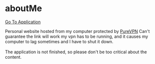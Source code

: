 # aboutMe
<a href='http://172.111.136.148:8080' target='_blank'>Go To Application</a>
<br>

Personal website hosted from my computer protected by [PureVPN](https://www.purevpn.com/pages/home.php)
Can't guarantee the link will work my vpn has to be running, and it causes my
computer to lag sometimes and I have to shut it down.
<br>
<br>
The application is not finished, so please don't be too critical about the
content.
